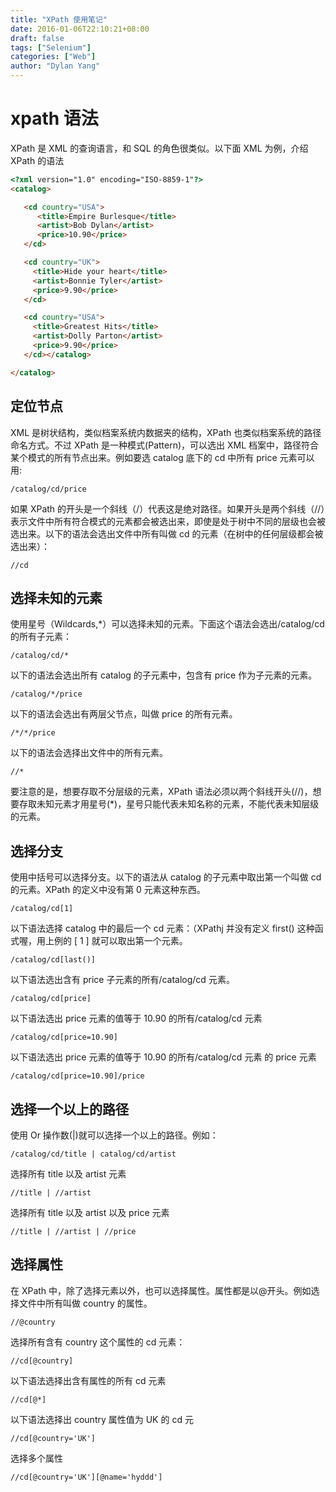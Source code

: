 ```yaml
---
title: "XPath 使用笔记"
date: 2016-01-06T22:10:21+08:00
draft: false
tags: ["Selenium"]
categories: ["Web"]
author: "Dylan Yang"
---
```


# xpath 语法
XPath 是 XML 的查询语言，和 SQL 的角色很类似。以下面 XML 为例，介绍 XPath 的语法

``` html
<?xml version="1.0" encoding="ISO-8859-1"?>
<catalog>

   <cd country="USA">
      <title>Empire Burlesque</title>
      <artist>Bob Dylan</artist>
      <price>10.90</price>
   </cd>

   <cd country="UK">
     <title>Hide your heart</title>
     <artist>Bonnie Tyler</artist>
     <price>9.90</price>
   </cd>

   <cd country="USA">
     <title>Greatest Hits</title>
     <artist>Dolly Parton</artist>
     <price>9.90</price>
   </cd></catalog>

</catalog>
```
## 定位节点
XML 是树状结构，类似档案系统内数据夹的结构，XPath 也类似档案系统的路径命名方式。不过 XPath 是一种模式(Pattern)，可以选出 XML 档案中，路径符合某个模式的所有节点出来。例如要选 catalog 底下的 cd 中所有 price 元素可以用:

```
/catalog/cd/price
```
如果 XPath 的开头是一个斜线（/）代表这是绝对路径。如果开头是两个斜线（//）表示文件中所有符合模式的元素都会被选出来，即使是处于树中不同的层级也会被选出来。以下的语法会选出文件中所有叫做 cd 的元素（在树中的任何层级都会被选出来）：

```
//cd
```

## 选择未知的元素
使用星号（Wildcards,*）可以选择未知的元素。下面这个语法会选出/catalog/cd 的所有子元素：
```
/catalog/cd/*
```
以下的语法会选出所有 catalog 的子元素中，包含有 price 作为子元素的元素。
```
/catalog/*/price
```
以下的语法会选出有两层父节点，叫做 price 的所有元素。
```
/*/*/price
```
以下的语法会选择出文件中的所有元素。
```
//*
```
要注意的是，想要存取不分层级的元素，XPath 语法必须以两个斜线开头(//)，想要存取未知元素才用星号(*)，星号只能代表未知名称的元素，不能代表未知层级的元素。
## 选择分支
使用中括号可以选择分支。以下的语法从 catalog 的子元素中取出第一个叫做 cd 的元素。XPath 的定义中没有第 0 元素这种东西。
```
/catalog/cd[1]
```
以下语法选择 catalog 中的最后一个 cd 元素：（XPathj 并没有定义 first() 这种函式喔，用上例的 [ 1 ] 就可以取出第一个元素。
```
/catalog/cd[last()]
```
以下语法选出含有 price 子元素的所有/catalog/cd 元素。
```
/catalog/cd[price]
```
以下语法选出 price 元素的值等于 10.90 的所有/catalog/cd 元素
```
/catalog/cd[price=10.90]
```
以下语法选出 price 元素的值等于 10.90 的所有/catalog/cd 元素 的 price 元素
```
/catalog/cd[price=10.90]/price
```
## 选择一个以上的路径
使用 Or 操作数(|)就可以选择一个以上的路径。例如：
```
/catalog/cd/title | catalog/cd/artist
```
选择所有 title 以及 artist 元素
```
//title | //artist
```
选择所有 title 以及 artist 以及 price 元素
```
//title | //artist | //price
```
## 选择属性
在 XPath 中，除了选择元素以外，也可以选择属性。属性都是以@开头。例如选择文件中所有叫做 country 的属性。
```
//@country
```
选择所有含有 country 这个属性的 cd 元素：
```
//cd[@country]
```
以下语法选择出含有属性的所有 cd 元素
```
//cd[@*]
```
以下语法选择出 country 属性值为 UK 的 cd 元
```
//cd[@country='UK']
```
选择多个属性
```
//cd[@country='UK'][@name='hyddd']
```